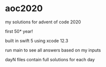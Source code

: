 # aoc2020
my solutions for advent of code 2020

first 50* year!

built in swift 5 using xcode 12.3

run main to see all answers based on my inputs

dayN files contain full solutions for each day
